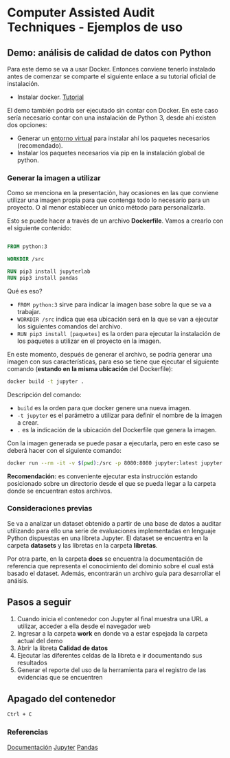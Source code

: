 # Computer Assisted Audit Techniques - Ejemplos de uso

## Demo: análisis de calidad de datos con Python

Para este demo se va a usar Docker. Entonces conviene tenerlo instalado antes de comenzar se comparte el siguiente enlace a su tutorial oficial de instalación.

* Instalar docker. [Tutorial](https://docs.docker.com/get-docker/)

El demo también podría ser ejecutado sin contar con Docker. En este caso sería necesario contar con una instalación de Python 3, desde ahí existen dos opciones:

* Generar un [entorno virtual](https://docs.python.org/es/3/tutorial/venv.html) para instalar ahí los paquetes necesarios (recomendado).
* Instalar los paquetes necesarios vía pip en la instalación global de python.

### Generar la imagen a utilizar

Como se menciona en la presentación, hay ocasiones en las que conviene utilizar una imagen propia para que contenga todo lo necesario para un proyecto. O al menor establecer un único método para personalizarla.

Esto se puede hacer a través de un archivo **Dockerfile**. Vamos a crearlo con el siguiente contenido:

~~~ Dockerfile

FROM python:3

WORKDIR /src

RUN pip3 install jupyterlab
RUN pip3 install pandas
~~~

Qué es eso?

* `FROM python:3` sirve para indicar la imagen base sobre la que se va a trabajar.
* `WORKDIR /src` indica que esa ubicación será en la que se van a ejecutar los siguientes comandos del archivo.
* `RUN pip3 install [paquetes]` es la orden para ejecutar la instalación de los paquetes a utilizar en el proyecto en la imagen.

En este momento, después de generar el archivo, se podría generar una imagen con sus características, para eso se tiene que ejecutar el siguiente comando (**estando en la misma ubicación** del Dockerfile):

~~~ bash
docker build -t jupyter .
~~~

Descripción del comando:

* `build` es la orden para que docker genere una nueva imagen.
* `-t jupyter` es el parámetro a utilizar para definir el nombre de la imagen a crear.
* `.` es la indicación de la ubicación del Dockerfile que genera la imagen.

Con la imagen generada se puede pasar a ejecutarla, pero en este caso se deberá hacer con el siguiente comando:

~~~ bash
docker run --rm -it -v $(pwd):/src -p 8080:8080 jupyter:latest jupyter notebook  --ip=0.0.0.0 --port=8080 --allow-root
~~~

**Recomendación:** es conveniente ejecutar esta instrucción estando posicionado sobre un directorio desde el que se pueda llegar a la carpeta donde se encuentran estos archivos.

### Consideraciones previas

Se va a analizar un dataset obtenido a partir de una base de datos a auditar utilizando para ello una serie de evaluaciones implementadas en lenguaje Python dispuestas en una libreta Jupyter. El dataset se encuentra en la carpeta **datasets** y las libretas en la carpeta **libretas**.

Por otra parte, en la carpeta **docs** se encuentra la documentación de referencia que representa el conocimiento del dominio sobre el cual está basado el dataset. Además, encontrarán un archivo guía para desarrollar el anáisis.

## Pasos a seguir

1. Cuando inicia el contenedor con Jupyter al final muestra una URL a utilizar, acceder a ella desde el navegador web
2. Ingresar a la carpeta **work** en donde va a estar espejada la carpeta actual del demo
3. Abrir la libreta **Calidad de datos**
4. Ejecutar las diferentes celdas de la libreta e ir documentando sus resultados
5. Generar el reporte del uso de la herramienta para el registro de las evidencias que se encuentren

## Apagado del contenedor

~~~ bash
Ctrl + C
~~~

### Referencias

[Documentación](http://jupyter-docker-stacks.readthedocs.io/en/latest/index.html)
[Jupyter](https://jupyter.org/install)
[Pandas](https://pandas.pydata.org/)
